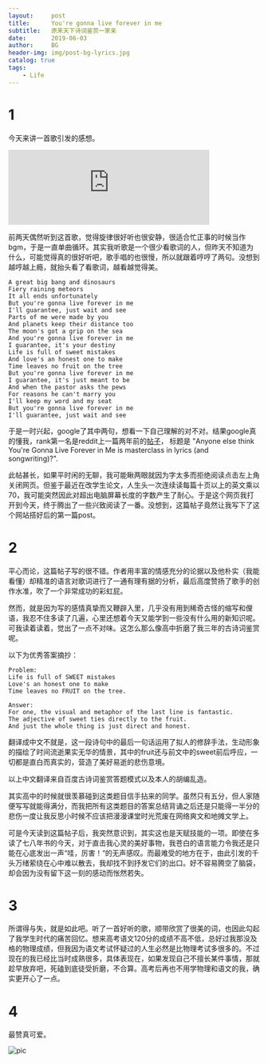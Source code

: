 ```yaml
---
layout:     post
title:      You're gonna live forever in me
subtitle:   原来天下诗词鉴赏一家亲
date:       2019-06-03
author:     BG
header-img: img/post-bg-lyrics.jpg
catalog: true
tags:
    - Life
---
```


# 1

今天来讲一首歌引发的感想。

<iframe frameborder="0" marginwidth="0" marginheight="0" width="80%" src="https://music.163.com/outchain/player?type=2&id=472050059"></iframe>

前两天偶然听到这首歌，觉得旋律很好听也很安静，很适合忙正事的时候当作bgm，于是一直单曲循环。其实我听歌是一个很少看歌词的人，但昨天不知道为什么，可能觉得真的很好听吧，歌手唱的也很慢，所以就跟着哼哼了两句。没想到越哼越上瘾，就抬头看了看歌词，越看越觉得美。

```
A great big bang and dinosaurs  
Fiery raining meteors  
It all ends unfortunately
But you're gonna live forever in me
I'll guarantee, just wait and see
Parts of me were made by you
And planets keep their distance too
The moon's got a grip on the sea
And you're gonna live forever in me
I guarantee, it's your destiny
Life is full of sweet mistakes
And love's an honest one to make
Time leaves no fruit on the tree
But you're gonna live forever in me
I guarantee, it's just meant to be
And when the pastor asks the pews
For reasons he can't marry you
I'll keep my word and my seat
But you're gonna live forever in me
I'll guarantee, just wait and see
```
于是一时兴起，google了其中两句，想看一下自己理解的对不对。结果google真的懂我，rank第一名是reddit上一篇两年前的[帖子][reddit]， 标题是 "Anyone else think You're Gonna Live Forever in Me is masterclass in lyrics (and songwriting)?".

[reddit]:https://www.reddit.com/r/JohnMayer/comments/5p5i07/anyone_else_think_youre_gonna_live_forever_in_me/

此帖甚长，如果平时闲的无聊，我可能瞅两眼就因为字太多而拒绝阅读点击左上角关闭网页。但鉴于最近在改学生论文，人生头一次连续读每篇十页以上的英文乘以70，我可能突然因此对超出电脑屏幕长度的字数产生了耐心。于是这个网页我打开到今天，终于腾出了一些兴致阅读了一番。没想到，这篇帖子竟然让我写下了这个网站搭好后的第一篇post。

# 2
平心而论，这篇帖子写的很不错。作者用丰富的情感充分的论据以及他朴实（我能看懂）却精准的语言对歌词进行了一通有理有据的分析，最后高度赞扬了歌手的创作水准，吹了一个非常成功的彩虹屁。

然而，就是因为写的感情真挚而又鞭辟入里，几乎没有用到稀奇古怪的缩写和俚语，我忍不住多读了几遍，心里还想着今天又能学到一些没有什么用的新知识呢。可我读着读着，觉出了一点不对味。这怎么那么像高中折磨了我三年的古诗词鉴赏呢。

以下为优秀答案摘抄：

```
Problem:
Life is full of SWEET mistakes 
Love's an honest one to make 
Time leaves no FRUIT on the tree.

Answer:
For one, the visual and metaphor of the last line is fantastic. 
The adjective of sweet ties directly to the fruit. 
And just the whole thing is just direct and honest.
```
翻译成中文不就是，这一段诗句中的最后一句话运用了拟人的修辞手法，生动形象的描绘了时间流逝果实无华的情景，其中的fruit还与前文中的sweet前后呼应，一切都是直白而真实的，营造了美好易逝的悲伤意境。

以上中文翻译来自百度古诗词鉴赏答题模式以及本人的胡编乱造。

其实高中的时候就很羡慕碰到这类题目信手拈来的同学。虽然只有五分，但人家随便写写就能得满分，而我把所有这类题目的答案总结背诵之后还是只能得一半分的悲伤一度让我反思小时候不应该把漫漫课堂时光荒废在网络爽文和地摊文学上。

可是今天读到这篇帖子后，我突然意识到，其实这也是天赋技能的一项。即使在多读了七八年书的今天，对于直击我心灵的美好事物，我苍白的语言能力令我还是只能在心底发出一声“哇，厉害！“的无声感叹。而最难受的地方在于，由此引发的千头万绪萦绕在心中难以散去，我却找不到抒发它们的出口。好不容易腾空了脑袋，却会因为没有留下这一刻的感动而怅然若失。

# 3
所谓得与失，就是如此吧。听了一首好听的歌，顺带欣赏了很美的词，也因此勾起了我学生时代的痛苦回忆。想来高考语文120分的成绩不高不低，总好过我那没及格的物理成绩，但我因为语文考试怀疑过的人生必然是比物理考试多很多的。不过现在的我已经比当时成熟很多，具体表现在，如果发现自己不擅长某件事情，那就趁早放弃吧，死磕到底徒受折磨，不合算。高考后再也不用学物理和语文的我，确实更开心了一点。

# 4
最赞真可爱。

![pic](http://ww2.sinaimg.cn/large/006tNc79ly1g3p66mhuipj30fo04saak.jpg)









